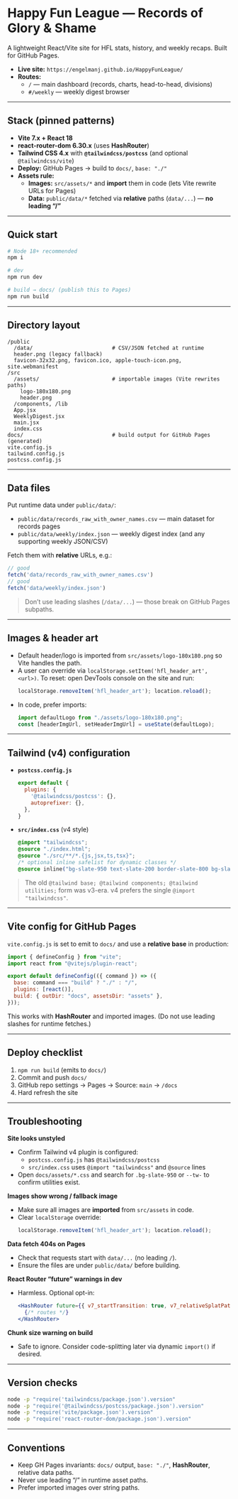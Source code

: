# Happy Fun League — Records of Glory & Shame

A lightweight React/Vite site for HFL stats, history, and weekly recaps. Built for GitHub Pages.

- **Live site:** `https://engelmanj.github.io/HappyFunLeague/`
- **Routes:**
  - `/` — main dashboard (records, charts, head-to-head, divisions)
  - `#/weekly` — weekly digest browser

---

## Stack (pinned patterns)

- **Vite 7.x + React 18**
- **react-router-dom 6.30.x** (uses **HashRouter**)
- **Tailwind CSS 4.x** with **`@tailwindcss/postcss`** (and optional `@tailwindcss/vite`)
- **Deploy:** GitHub Pages → build to `docs/`, `base: "./"`
- **Assets rule:**
  - **Images:** `src/assets/*` and **import** them in code (lets Vite rewrite URLs for Pages)
  - **Data:** `public/data/*` fetched via **relative** paths (`data/...`) — **no leading “/”**

---

## Quick start

```bash
# Node 18+ recommended
npm i

# dev
npm run dev

# build → docs/ (publish this to Pages)
npm run build
```

---

## Directory layout

```
/public
  /data/                         # CSV/JSON fetched at runtime
  header.png (legacy fallback)
  favicon-32x32.png, favicon.ico, apple-touch-icon.png, site.webmanifest
/src
  /assets/                       # importable images (Vite rewrites paths)
    logo-180x180.png
    header.png
  /components, /lib
  App.jsx
  WeeklyDigest.jsx
  main.jsx
  index.css
docs/                            # build output for GitHub Pages (generated)
vite.config.js
tailwind.config.js
postcss.config.js
```

---

## Data files

Put runtime data under `public/data/`:

- `public/data/records_raw_with_owner_names.csv` — main dataset for records pages
- `public/data/weekly/index.json` — weekly digest index (and any supporting weekly JSON/CSV)

Fetch them with **relative** URLs, e.g.:

```js
// good
fetch('data/records_raw_with_owner_names.csv')
// good
fetch('data/weekly/index.json')
```

> Don’t use leading slashes (`/data/...`) — those break on GitHub Pages subpaths.

---

## Images & header art

- Default header/logo is imported from `src/assets/logo-180x180.png` so Vite handles the path.
- A user can override via `localStorage.setItem('hfl_header_art', <url>)`.
  To reset: open DevTools console on the site and run:
  ```js
  localStorage.removeItem('hfl_header_art'); location.reload();
  ```
- In code, prefer imports:
  ```jsx
  import defaultLogo from "./assets/logo-180x180.png";
  const [headerImgUrl, setHeaderImgUrl] = useState(defaultLogo);
  ```

---

## Tailwind (v4) configuration

- **`postcss.config.js`**
  ```js
  export default {
    plugins: {
      '@tailwindcss/postcss': {},
      autoprefixer: {},
    },
  }
  ```

- **`src/index.css`** (v4 style)
  ```css
  @import "tailwindcss";
  @source "./index.html";
  @source "./src/**/*.{js,jsx,ts,tsx}";
  /* optional inline safelist for dynamic classes */
  @source inline("bg-slate-950 text-slate-200 border-slate-800 bg-slate-900/60");
  ```

> The old `@tailwind base; @tailwind components; @tailwind utilities;` form was v3-era. v4 prefers the single `@import "tailwindcss"`.

---

## Vite config for GitHub Pages

`vite.config.js` is set to emit to `docs/` and use a **relative base** in production:

```js
import { defineConfig } from "vite";
import react from "@vitejs/plugin-react";

export default defineConfig(({ command }) => ({
  base: command === "build" ? "./" : "/",
  plugins: [react()],
  build: { outDir: "docs", assetsDir: "assets" },
}));
```

This works with **HashRouter** and imported images. (Do not use leading slashes for runtime fetches.)

---

## Deploy checklist

1. `npm run build` (emits to `docs/`)
2. Commit and push `docs/`
3. GitHub repo settings → Pages → Source: `main` → `/docs`
4. Hard refresh the site

---

## Troubleshooting

**Site looks unstyled**
- Confirm Tailwind v4 plugin is configured:
  - `postcss.config.js` has `@tailwindcss/postcss`
  - `src/index.css` uses `@import "tailwindcss"` and `@source` lines
- Open `docs/assets/*.css` and search for `.bg-slate-950` or `--tw-` to confirm utilities exist.

**Images show wrong / fallback image**
- Make sure all images are **imported** from `src/assets` in code.
- Clear `localStorage` override:
  ```js
  localStorage.removeItem('hfl_header_art'); location.reload();
  ```

**Data fetch 404s on Pages**
- Check that requests start with `data/...` (no leading `/`).
- Ensure the files are under `public/data/` before building.

**React Router “future” warnings in dev**
- Harmless. Optional opt-in:
  ```jsx
  <HashRouter future={{ v7_startTransition: true, v7_relativeSplatPath: true }}>
    {/* routes */}
  </HashRouter>
  ```

**Chunk size warning on build**
- Safe to ignore. Consider code-splitting later via dynamic `import()` if desired.

---

## Version checks

```bash
node -p "require('tailwindcss/package.json').version"
node -p "require('@tailwindcss/postcss/package.json').version"
node -p "require('vite/package.json').version"
node -p "require('react-router-dom/package.json').version"
```

---

## Conventions

- Keep GH Pages invariants: `docs/` output, `base: "./"`, **HashRouter**, relative data paths.
- Never use leading “/” in runtime asset paths.
- Prefer imported images over string paths.
